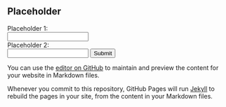## Placeholder
<form>
  Placeholder 1:<br>
  <input type="text" name="firstname"><br>
  Placeholder 2:<br>
  <input type="text" name="lastname">
  <button onclick="calculate()">Submit</button>
</form>

You can use the [editor on GitHub](https://github.com/st0x0ne/refactored-eureka/edit/master/README.md) to maintain and preview the content for your website in Markdown files.

Whenever you commit to this repository, GitHub Pages will run [Jekyll](https://jekyllrb.com/) to rebuild the pages in your site, from the content in your Markdown files.


